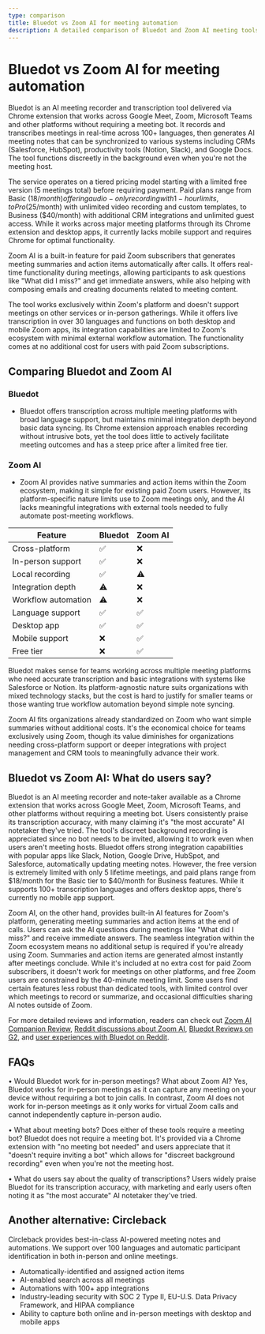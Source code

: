 ```yaml
---
type: comparison
title: Bluedot vs Zoom AI for meeting automation
description: A detailed comparison of Bluedot and Zoom AI meeting tools, examining their features, pricing, platform compatibility, and user experiences to help teams choose the right solution for their meeting automation needs.
---
```


# Bluedot vs Zoom AI for meeting automation

Bluedot is an AI meeting recorder and transcription tool delivered via Chrome extension that works across Google Meet, Zoom, Microsoft Teams and other platforms without requiring a meeting bot. It records and transcribes meetings in real-time across 100+ languages, then generates AI meeting notes that can be synchronized to various systems including CRMs (Salesforce, HubSpot), productivity tools (Notion, Slack), and Google Docs. The tool functions discreetly in the background even when you're not the meeting host.

The service operates on a tiered pricing model starting with a limited free version (5 meetings total) before requiring payment. Paid plans range from Basic ($18/month) offering audio-only recording with 1-hour limits, to Pro ($25/month) with unlimited video recording and custom templates, to Business ($40/month) with additional CRM integrations and unlimited guest access. While it works across major meeting platforms through its Chrome extension and desktop apps, it currently lacks mobile support and requires Chrome for optimal functionality.

Zoom AI is a built-in feature for paid Zoom subscribers that generates meeting summaries and action items automatically after calls. It offers real-time functionality during meetings, allowing participants to ask questions like "What did I miss?" and get immediate answers, while also helping with composing emails and creating documents related to meeting content.

The tool works exclusively within Zoom's platform and doesn't support meetings on other services or in-person gatherings. While it offers live transcription in over 30 languages and functions on both desktop and mobile Zoom apps, its integration capabilities are limited to Zoom's ecosystem with minimal external workflow automation. The functionality comes at no additional cost for users with paid Zoom subscriptions.

## Comparing Bluedot and Zoom AI

### Bluedot

* Bluedot offers transcription across multiple meeting platforms with broad language support, but maintains minimal integration depth beyond basic data syncing. Its Chrome extension approach enables recording without intrusive bots, yet the tool does little to actively facilitate meeting outcomes and has a steep price after a limited free tier.

### Zoom AI

* Zoom AI provides native summaries and action items within the Zoom ecosystem, making it simple for existing paid Zoom users. However, its platform-specific nature limits use to Zoom meetings only, and the AI lacks meaningful integrations with external tools needed to fully automate post-meeting workflows.

| Feature | Bluedot | Zoom AI |
|---------|---------|---------|
| Cross-platform | ✅ | ❌ |
| In-person support | ✅ | ❌ |
| Local recording | ✅ | ⚠️ |
| Integration depth | ⚠️ | ❌ |
| Workflow automation | ⚠️ | ❌ |
| Language support | ✅ | ✅ |
| Desktop app | ✅ | ✅ |
| Mobile support | ❌ | ✅ |
| Free tier | ❌ | ✅ |

Bluedot makes sense for teams working across multiple meeting platforms who need accurate transcription and basic integrations with systems like Salesforce or Notion. Its platform-agnostic nature suits organizations with mixed technology stacks, but the cost is hard to justify for smaller teams or those wanting true workflow automation beyond simple note syncing.

Zoom AI fits organizations already standardized on Zoom who want simple summaries without additional costs. It's the economical choice for teams exclusively using Zoom, though its value diminishes for organizations needing cross-platform support or deeper integrations with project management and CRM tools to meaningfully advance their work.

## Bluedot vs Zoom AI: What do users say?

Bluedot is an AI meeting recorder and note-taker available as a Chrome extension that works across Google Meet, Zoom, Microsoft Teams, and other platforms without requiring a meeting bot. Users consistently praise its transcription accuracy, with many claiming it's "the most accurate" AI notetaker they've tried. The tool's discreet background recording is appreciated since no bot needs to be invited, allowing it to work even when users aren't meeting hosts. Bluedot offers strong integration capabilities with popular apps like Slack, Notion, Google Drive, HubSpot, and Salesforce, automatically updating meeting notes. However, the free version is extremely limited with only 5 lifetime meetings, and paid plans range from $18/month for the Basic tier to $40/month for Business features. While it supports 100+ transcription languages and offers desktop apps, there's currently no mobile app support.

Zoom AI, on the other hand, provides built-in AI features for Zoom's platform, generating meeting summaries and action items at the end of calls. Users can ask the AI questions during meetings like "What did I miss?" and receive immediate answers. The seamless integration within the Zoom ecosystem means no additional setup is required if you're already using Zoom. Summaries and action items are generated almost instantly after meetings conclude. While it's included at no extra cost for paid Zoom subscribers, it doesn't work for meetings on other platforms, and free Zoom users are constrained by the 40-minute meeting limit. Some users find certain features less robust than dedicated tools, with limited control over which meetings to record or summarize, and occasional difficulties sharing AI notes outside of Zoom.

For more detailed reviews and information, readers can check out [Zoom AI Companion Review](https://www.meetjamie.ai/blog/zoom-ai-companion-review), [Reddit discussions about Zoom AI](https://www.reddit.com/r/Zoom/comments/1g29cog/using_zooms_ai_companion_to_record_and_summarize/), [Bluedot Reviews on G2](https://www.g2.com/products/bluedot-bluedot/reviews), and [user experiences with Bluedot on Reddit](https://www.reddit.com/r/electricvehicles/comments/18mw5zo/anyone_else_here_use_the_bluedot_app/).

## FAQs 
• Would Bluedot work for in-person meetings? What about Zoom AI?
Yes, Bluedot works for in-person meetings as it can capture any meeting on your device without requiring a bot to join calls. In contrast, Zoom AI does not work for in-person meetings as it only works for virtual Zoom calls and cannot independently capture in-person audio.

• What about meeting bots? Does either of these tools require a meeting bot?
Bluedot does not require a meeting bot. It's provided via a Chrome extension with "no meeting bot needed" and users appreciate that it "doesn't require inviting a bot" which allows for "discreet background recording" even when you're not the meeting host. 

• What do users say about the quality of transcriptions?
Users widely praise Bluedot for its transcription accuracy, with marketing and early users often noting it as "the most accurate" AI notetaker they've tried.

## Another alternative: Circleback
Circleback provides best-in-class AI-powered meeting notes and automations. We support over 100 languages and automatic participant identification in both in-person and online meetings.
* Automatically-identified and assigned action items
* AI-enabled search across all meetings
* Automations with 100+ app integrations
* Industry-leading security with SOC 2 Type II, EU-U.S. Data Privacy Framework, and HIPAA compliance
* Ability to capture both online and in-person meetings with desktop and mobile apps
